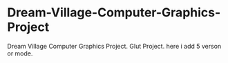# Dream-Village-Computer-Graphics-Project
Dream Village Computer Graphics Project. Glut Project. here i add 5 verson or mode.
